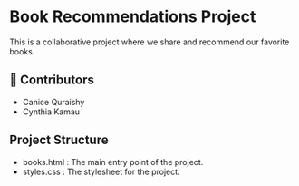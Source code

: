 # Book Recommendations Project

This is a collaborative project where we share and recommend our favorite books. 

## 👥 Contributors
- Canice Quraishy
- Cynthia Kamau

## Project Structure
- books.html : The main entry point of the project.
- styles.css : The stylesheet for the project.


